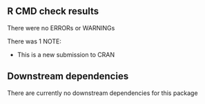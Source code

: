 ## R CMD check results

There were no ERRORs or WARNINGs

There was 1 NOTE:

* This is a new submission to CRAN

## Downstream dependencies
There are currently no downstream dependencies for this package
